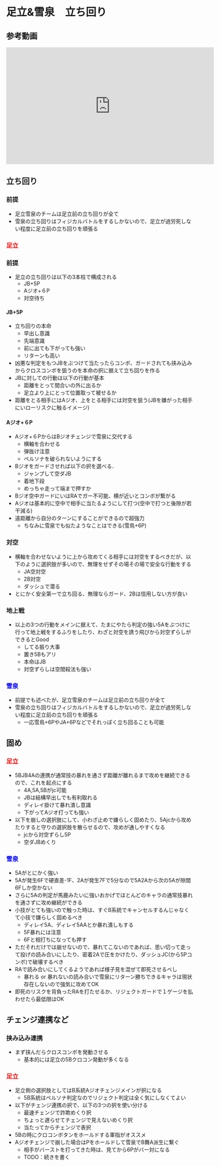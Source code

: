 # 足立&雪泉　立ち回り

## 参考動画

<iframe width="560" height="315" src="https://www.youtube.com/embed/r50RY49fC_Y" frameborder="0" allow="accelerometer; autoplay; clipboard-write; encrypted-media; gyroscope; picture-in-picture" allowfullscreen></iframe>

## **立ち回り**

### 前提

- 足立雪泉のチームは足立前の立ち回りが全て
- 雪泉の立ち回りはフィジカルバトルをするしかないので、足立が過労死しない程度に足立前の立ち回りを頑張る

### <span style="color: red; ">足立</span>

### **前提**

- 足立の立ち回りは以下の3本柱で構成される
  - JB+5P
  - Aジオ+６P
  - 対空待ち  

#### **JB+5P**

- 立ち回りの本命
  - 早出し意識
  - 先端意識
  - 前に出ても下がっても強い
  - リターンも高い 
- 凶悪な判定をもつJBをぶつけて当たったらコンボ、ガードされても挟み込みからクロスコンボを狙うのを本命の択に据えて立ち回りを作る
- JBに対しての行動は以下の行動が基本
  - 距離をとって間合いの外に出るか
  - 足立より上にとって位置取って被せるか
- 距離をとる相手にはAジオ、上をとる相手には対空を狙う(JBを嫌がった相手にいローリスクに触るイメージ)

#### **Aジオ+６P**

- Aジオ+６PからはBジオチェンジで雪泉に交代する
  - 横軸を合わせる
  - 弾抜け注意
  - ペルソナを破られないようにする
- Bジオをガードさせれば以下の択を選べる．
  - ジャンプして空ダJB
  - 着地下段
  - めっちゃ走って端まで押すか
- Bジオ空中ガードにいはRAでガー不可能、横が近いとコンボが繋がる
- Aジオは基本的に空中で相手に当たるようにして打つ(空中で打つと後隙が若干減る)
- 遠距離から自分のターンにすることができるので超強力
  - ちなみに雪泉でも似たようなことはできる(雪鳥+6P)
  

### **対空**

- 横軸を合わせないように上から攻めてくる相手には対空をするべきだが、以下のように選択肢が多いので、無理をせずその場その場で安全な行動をする
  -  JA空対空
  -  2B対空
  -  ダッシュで潜る
- とにかく安全第一で立ち回る、無理ならガード、2Bは信用しない方が良い

### **地上戦**

- 以上の3つの行動をメインに据えて、たまにやたら判定の強い5Aをぶつけに行って地上戦をするふりをしたり、わざと対空を誘う飛びから対空ずらしができるとGood
  - してる振り大事
  - 置き5Bもアリ
  - 本命はJB
  - 対空ずらしは空間殺法も強い

### <span style="color: blue; ">雪泉</span>

- 前提でも述べたが、足立雪泉のチームは足立前の立ち回りが全て
- 雪泉の立ち回りはフィジカルバトルをするしかないので、足立が過労死しない程度に足立前の立ち回りを頑張る
  - 一応雪鳥+6PやJA+6Pなどでそれっぽく立ち回ることも可能

## **固め**

### <span style="color: red; ">足立</span>

- 5BJB4Aの連携が通常技の暴れを通さず距離が離れるまで攻めを継続できるので、これを起点にする
  - 4A,5A,5Bがjc可能
  - JBは結構早出しでも有利取れる
  - ディレイ掛けて暴れ潰し意識
  - 下がってAジオ打っても強い
- 以下を崩しの選択肢にして、小わざ止めで嫌らしく固めたり、5Ajcから攻めたりすると守りの選択肢を散らせるので、攻めが通しやすくなる
  - jcから対空ずらし5P
  - 空ダJBめくり 

### <span style="color: blue; ">雪泉</span>

- 5Aがとにかく強い
- 5Aが発生6Fで硬直差-1F、2Aが発生7Fで5分なので5A2Aから次の5Aが隙間6Fしか空かない
- さらに5Aの判定が馬鹿みたいに強いおかげでほとんどのキャラの通常技暴れを通さずに攻め継続ができる
- 小技がとても強いので触った時は、すぐB系統でキャンセルするんじゃなくて小技で嫌らしく固めるべき
  - ディレイ5A、ディレイ5AAとか暴れ潰しもする
  - 5F暴れには注意
  - 6Fと相打ちになっても押す
- ただそれだけでは崩せないので、暴れてこないのであれば、思い切って走って投げの読み合いにしたり、密着2Aで圧をかけたり、ダッシュJC(から5Pコンボ)で破壊するべき
- RAで読み合いにしてくるようであれば様子見を混ぜて即死させるべし
  - 暴れる or 暴れないの読み合いで雪泉にリターン勝ちできるキャラは現状存在しないので強気に攻めてOK 
- 即死のリスクを背負ったRAを打たせるか、リジェクトガードで１ゲージを払わせたら最低限はOK

## **チェンジ連携など**

### **挟み込み連携**

- まず挟んだらクロスコンボを発動させる
  - 基本的には足立の5Bクロコン発動が多くなる

### <span style="color: red; ">足立</span>

- 足立側の選択肢としてはB系統Aジオチェンジメインが択になる
  - 5B系統はペルソナ判定なのでリジェクト判定は全く気にしなくてよい
- 以下がチェンジ連携の択で、以下の3つの択を使い分ける
  - 最速チェンジで詐欺めくり択
  - ちょっと遅らせてチェンジで見えないめくり択
  - 当たってからチェンジで表択 
- 5Bの時にクロコンボタンをホールドする軍指がオススメ
- Aジオチェンジで崩した場合はPをホールドして雪泉でB舞A派生に繋ぐ
  - 相手がバーストを打ってきた時は、見てから6Pがバー対になる
  - TODO：続きを書く